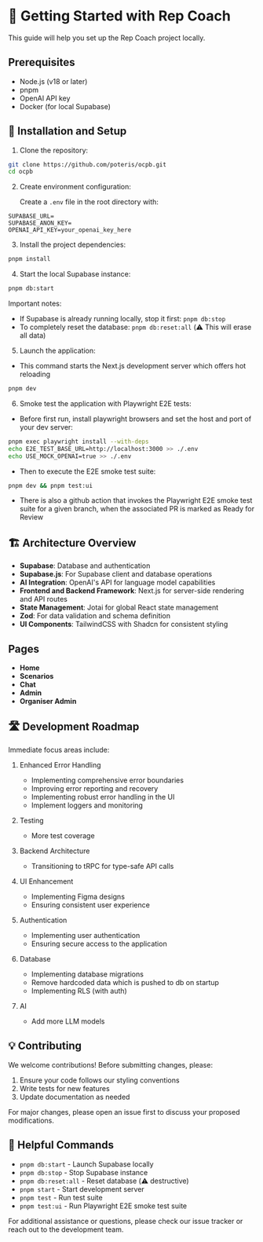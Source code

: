 # 🚀 Getting Started with Rep Coach

This guide will help you set up the Rep Coach project locally.

## Prerequisites

- Node.js (v18 or later)
- pnpm
- OpenAI API key
- Docker (for local Supabase)

## 📝 Installation and Setup

1. Clone the repository:

```bash
git clone https://github.com/poteris/ocpb.git
cd ocpb
```

2. Create environment configuration:

   Create a `.env` file in the root directory with:

```env
SUPABASE_URL=
SUPABASE_ANON_KEY=
OPENAI_API_KEY=your_openai_key_here
```

3. Install the project dependencies:

```bash
pnpm install
```

4. Start the local Supabase instance:

```bash
pnpm db:start
```

Important notes:

- If Supabase is already running locally, stop it first: `pnpm db:stop`
- To completely reset the database: `pnpm db:reset:all` (⚠️ This will erase all data)

5. Launch the application:
- This command starts the Next.js development server which offers hot reloading
```bash
pnpm dev
```

6. Smoke test the application with Playwright E2E tests:

- Before first run, install playwright browsers and set the host and port of your dev server:
```bash
pnpm exec playwright install --with-deps
echo E2E_TEST_BASE_URL=http://localhost:3000 >> ./.env
echo USE_MOCK_OPENAI=true >> ./.env
```
- Then to execute the E2E smoke test suite:
```bash
pnpm dev && pnpm test:ui
```
- There is also a github action that invokes the Playwright E2E smoke test suite for a given branch, when the associated PR is marked as Ready for Review

## 🏗️ Architecture Overview

- **Supabase**: Database and authentication
- **Supabase.js**: For Supabase client and database operations
- **AI Integration**: OpenAI's API for language model capabilities
- **Frontend and Backend Framework**: Next.js for server-side rendering and API routes
- **State Management**: Jotai for global React state management
- **Zod**: For data validation and schema definition
- **UI Components**: TailwindCSS with Shadcn for consistent styling

## Pages

- **Home**
- **Scenarios**
- **Chat**
- **Admin**
- **Organiser Admin**

## 🛣️ Development Roadmap

Immediate focus areas include:

1. Enhanced Error Handling

   - Implementing comprehensive error boundaries
   - Improving error reporting and recovery
   - Implementing robust error handling in the UI
   - Implement loggers and monitoring

2. Testing

   - More test coverage

3. Backend Architecture

   - Transitioning to tRPC for type-safe API calls

4. UI Enhancement

   - Implementing Figma designs
   - Ensuring consistent user experience

5. Authentication

   - Implementing user authentication
   - Ensuring secure access to the application

6. Database

   - Implementing database migrations
   - Remove hardcoded data which is pushed to db on startup
   - Implementing RLS (with auth)

7. AI

   - Add more LLM models

## 💡 Contributing

We welcome contributions! Before submitting changes, please:

1. Ensure your code follows our styling conventions
2. Write tests for new features
3. Update documentation as needed

For major changes, please open an issue first to discuss your proposed modifications.

## 🔧 Helpful Commands

- `pnpm db:start` - Launch Supabase locally
- `pnpm db:stop` - Stop Supabase instance
- `pnpm db:reset:all` - Reset database (⚠️ destructive)
- `pnpm start` - Start development server
- `pnpm test` - Run test suite
- `pnpm test:ui` - Run Playwright E2E smoke test suite

For additional assistance or questions, please check our issue tracker or reach out to the development team.
